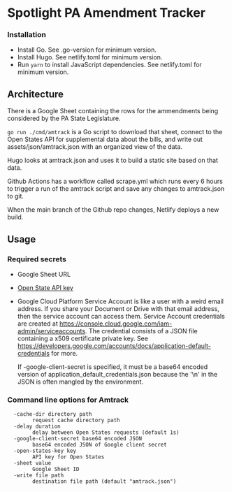 # Spotlight PA Amendment Tracker

### Installation

- Install Go. See .go-version for minimum version.
- Install Hugo. See netlify.toml for minimum version.
- Run `yarn` to install JavaScript dependencies. See netlify.toml for minimum version.

## Architecture

There is a Google Sheet containing the rows for the ammendments being considered by the PA State Legislature.

`go run ./cmd/amtrack` is a Go script to download that sheet, connect to the Open States API for supplemental data about the bills, and write out assets/json/amtrack.json with an organized view of the data.

Hugo looks at amtrack.json and uses it to build a static site based on that data.

Github Actions has a workflow called scrape.yml which runs every 6 hours to trigger a run of the amtrack script and save any changes to amtrack.json to git.

When the main branch of the Github repo changes, Netlify deploys a new build.

## Usage

### Required secrets

- Google Sheet URL

- [Open State API key](https://docs.openstates.org/api-v3/)

- Google Cloud Platform Service Account is like a user with a weird email address. If you share your Document or Drive with that email address, then the service account can access them. Service Account credentials are created at https://console.cloud.google.com/iam-admin/serviceaccounts. The credential consists of a JSON file containing a x509 certificate private key. See https://developers.google.com/accounts/docs/application-default-credentials for more.

    If -google-client-secret is specified, it must be a base64 encoded version of application_default_credentials.json because the '\n' in the JSON is often mangled by the environment.

### Command line options for Amtrack

```
  -cache-dir directory path
        request cache directory path
  -delay duration
        delay between Open States requests (default 1s)
  -google-client-secret base64 encoded JSON
        base64 encoded JSON of Google client secret
  -open-states-key key
        API key for Open States
  -sheet value
        Google Sheet ID
  -write file path
        destination file path (default "amtrack.json")
```
